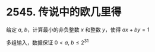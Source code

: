 # 2545. 传说中的欧几里得

给定 $a,\ b$，计算最小的非负整数 $x$ 和整数 $y$，使得 $ax + by = 1$

多组输入，数据保证 $0 < a,\ b\leq 2^{31}$